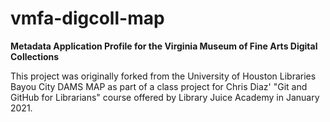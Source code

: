 # vmfa-digcoll-map
**Metadata Application Profile for the Virginia Museum of Fine Arts Digital Collections**

This project was originally forked from the University of Houston Libraries Bayou City DAMS MAP as part of a class project for Chris Diaz' "Git and GitHub for Librarians" course offered by Library Juice Academy in January 2021. 
